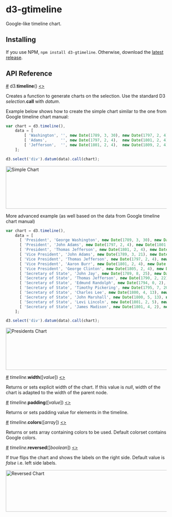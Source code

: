# d3-gtimeline

Google-like timeline chart.

## Installing

If you use NPM, `npm install d3-gtimeline`. Otherwise, download the [latest release](https://github.com/jjagielka/d3-gtimeline/releases/latest).

## API Reference


<a href="#timeline" name="timeline">#</a> d3.<b>timeline</b>() [<>](https://github.com/jjagielka/d3-gtimeline/blob/master/src/timeline.js "Source")

Creates a function to generate charts on the selection. Use the standard D3 <i>selection</i>.<b>call</b> with <i>datum</i>.

Example below shows how to create the simple chart similar to the one from Google timeline chart manual:

```js
var chart = d3.timeline(),
    data = [
        [ 'Washington', '', new Date(1789, 3, 30), new Date(1797, 2, 4) ],
        [ 'Adams',      '', new Date(1797, 2, 4),  new Date(1801, 2, 4) ],
        [ 'Jefferson',  '', new Date(1801, 2, 4),  new Date(1809, 2, 4) ]
    ];

d3.select('div').datum(data).call(chart);
```

<img alt="Simple Chart" src="https://raw.githubusercontent.com/jjagielka/d3-gtimeline/master/img/simple.png" width="975" height="133">

More advanced example (as well based on the data from Google timeline chart manual)

```js
var chart = d3.timeline(),
    data = [
      [ 'President', 'George Washington', new Date(1789, 3, 30), new Date(1797, 2, 4) ],
      [ 'President', 'John Adams', new Date(1797, 2, 4), new Date(1801, 2, 4) ],
      [ 'President', 'Thomas Jefferson', new Date(1801, 2, 4), new Date(1809, 2, 4) ],
      [ 'Vice President', 'John Adams', new Date(1789, 3, 21), new Date(1797, 2, 4)],
      [ 'Vice President', 'Thomas Jefferson', new Date(1797, 2, 4), new Date(1801, 2, 4)],
      [ 'Vice President', 'Aaron Burr', new Date(1801, 2, 4), new Date(1805, 2, 4)],
      [ 'Vice President', 'George Clinton', new Date(1805, 2, 4), new Date(1812, 3, 20)],
      [ 'Secretary of State', 'John Jay', new Date(1789, 8, 25), new Date(1790, 2, 22)],
      [ 'Secretary of State', 'Thomas Jefferson', new Date(1790, 2, 22), new Date(1793, 11, 31)],
      [ 'Secretary of State', 'Edmund Randolph', new Date(1794, 0, 2), new Date(1795, 7, 20)],
      [ 'Secretary of State', 'Timothy Pickering', new Date(1795, 7, 20), new Date(1800, 4, 12)],
      [ 'Secretary of State', 'Charles Lee', new Date(1800, 4, 13), new Date(1800, 5, 5)],
      [ 'Secretary of State', 'John Marshall', new Date(1800, 5, 13), new Date(1801, 2, 4)],
      [ 'Secretary of State', 'Levi Lincoln', new Date(1801, 2, 5), new Date(1801, 4, 1)],
      [ 'Secretary of State', 'James Madison', new Date(1801, 4, 2), new Date(1809, 2, 3)]
    ];

d3.select('div').datum(data).call(chart);
```

<img alt="Presidents Chart" src="https://raw.githubusercontent.com/jjagielka/d3-gtimeline/master/img/presidents.png" width="976" height="132">

<a name="timeline_width" href="#timeline_width">#</a> <i>timeline</i>.<b>width</b>([<i>value</i>]) [<>](https://github.com/jjagielka/d3-gtimeline/blob/master/src/timeline.js#L125 "Source")

Returns or sets explicit width of the chart. If this value is <i>null</i>, width of the chart is adapted to the width of the parent node.

<a name="timeline_padding" href="#timeline_padding">#</a> <i>timeline</i>.<b>padding</b>([<i>value</i>]) [<>](https://github.com/jjagielka/d3-gtimeline/blob/master/src/timeline.js#L128 "Source")

Returns or sets padding value for elements in the timeline.

<a name="timeline_colors" href="#timeline_colors">#</a> <i>timeline</i>.<b>colors</b>([<i>array</i>]) [<>](https://github.com/jjagielka/d3-gtimeline/blob/master/src/timeline.js#L127 "Source")

Returns or sets array containing colors to be used. Default colorset contains Google colors.

<a name="timeline_reversed" href="#timeline_reversed">#</a> <i>timeline</i>.<b>reversed</b>([<i>boolean</i>]) [<>](https://github.com/jjagielka/d3-gtimeline/blob/master/src/timeline.js#L129 "Source")

If <i>true</i> flips the chart and shows the labels on the right side. Default value is <i>false</i> i.e. left side labels.

<img alt="Reversed Chart" src="https://raw.githubusercontent.com/jjagielka/d3-gtimeline/master/img/reversed.png" width="971" height="130">
